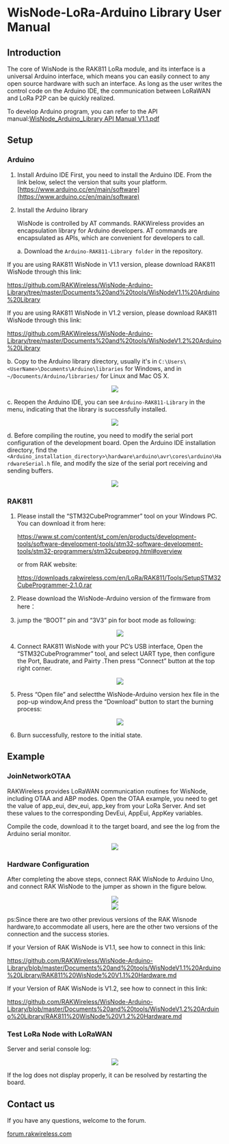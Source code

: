 # WisNode-LoRa-Arduino Library User Manual

## Introduction

The core of WisNode is the RAK811 LoRa module, and its interface is a universal Arduino interface, which means you can easily connect to any open source hardware with such an interface. As long as the user writes the control code on the Arduino IDE, the communication between LoRaWAN and LoRa P2P can be quickly realized.

To develop Arduino program, you can refer to the API manual:[WisNode_Arduino_Library API Manual V1.1.pdf](https://github.com/RAKWireless/WisNode-Arduino-Library/blob/master/Documents%20and%20tools/WisNode_Arduino_Library%20API%20Manual%20V1.1.pdf)

## Setup

### Arduino 

1. Install Arduino IDE
   First, you need to install the Arduino IDE. From the link below, select the version that suits your platform.
   [https://www.arduino.cc/en/main/software](https://www.arduino.cc/en/main/software) 

2. Install the Arduino library

   WisNode is controlled by AT commands. RAKWireless provides an encapsulation library for Arduino developers. AT commands are encapsulated as APIs, which are convenient for developers to call.

   a. Download the `Arduino-RAK811-Library folder` in the repository.
   

   

If you are using RAK811 WisNode in V1.1 version, please download RAK811 WisNode through this link:

https://github.com/RAKWireless/WisNode-Arduino-Library/tree/master/Documents%20and%20tools/WisNodeV1.1%20Arduino%20Library

If you are using RAK811 WisNode in V1.2 version, please download RAK811 WisNode through this link:

https://github.com/RAKWireless/WisNode-Arduino-Library/tree/master/Documents%20and%20tools/WisNodeV1.2%20Arduino%20Library

   b. Copy to the Arduino library directory, usually it's in `C:\Users\<UserName>\Documents\Arduino\libraries` for Windows, and in `~/Documents/Arduino/libraries/` for Linux and Mac OS X.

<div align=center> <img src="https://github.com/RAKWireless/WisNode-Arduino-Library/blob/master/Documents%20and%20tools/image/Library_directory.png" /> </div>

   c. Reopen the Arduino IDE, you can see `Arduino-RAK811-Library` in the menu, indicating that the library is successfully installed.

  <div align=center> <img src="https://github.com/RAKWireless/WisNode-Arduino-Library/blob/master/Documents%20and%20tools/image/Library_in_the_menu.png" /> </div>

   d. Before compiling the routine, you need to modify the serial port configuration of the development board. Open the Arduino IDE installation directory, find the `<Arduino_installation_directory>\hardware\arduino\avr\cores\arduino\HardwareSerial.h` file, and modify the size of the serial port receiving and sending buffers.

   <div align=center> <img src="https://github.com/RAKWireless/WisNode-Arduino-Library/blob/master/Documents%20and%20tools/image/Serial_port_configuration_modification.png" /> </div>

### RAK811

1. Please install the “STM32CubeProgrammer” tool on your Windows PC. You can download it from here:

   https://www.st.com/content/st_com/en/products/development-tools/software-development-tools/stm32-software-development-tools/stm32-programmers/stm32cubeprog.html#overview

   or from RAK website:

   https://downloads.rakwireless.com/en/LoRa/RAK811/Tools/SetupSTM32CubeProgrammer-2.1.0.rar 

2. Please download the WisNode-Arduino version of the firmware from here：

   

3. jump the “BOOT” pin and “3V3” pin for boot mode as following:

   <div align=center> <img src="https://github.com/RAKWireless/WisNode-Arduino-Library/blob/master/Documents%20and%20tools/image/jump_boot.png" /> </div>

4. Connect RAK811 WisNode with your PC’s USB interface, Open the “STM32CubeProgrammer” tool, and select UART type, then configure the Port, Baudrate, and Pairty .Then press “Connect” button at the top right corner.

   <div align=center> <img src="https://github.com/RAKWireless/WisNode-Arduino-Library/blob/master/Documents%20and%20tools/image/connect_STM32cubeprogrammer.png" /> </div>

5. Press “Open file” and selectthe WisNode-Arduino version hex file in the pop-up window,And press the “Download” button to start the burning process:

   <div align=center> <img src="https://github.com/RAKWireless/WisNode-Arduino-Library/blob/master/Documents%20and%20tools/image/burn_firmware.png" /> </div>

6. Burn successfully, restore to the initial state.

   

## Example

### JoinNetworkOTAA

RAKWireless provides LoRaWAN communication routines for WisNode, including OTAA and ABP modes. Open the OTAA example, you need to get the value of app_eui, dev_eui, app_key from your LoRa Server. And set these values to the corresponding DevEui, AppEui, AppKey variables.

Compile the code, download it to the target board, and see the log from the Arduino serial monitor.

<div align=center> <img src="https://github.com/RAKWireless/WisNode-Arduino-Library/blob/master/Documents%20and%20tools/image/Download_Firmware.png" /> </div>

### Hardware Configuration

After completing the above steps, connect RAK WisNode to Arduino Uno, and connect RAK WisNode to the jumper as shown in the figure below.

<div align=center> <img src="https://github.com/RAKWireless/WisNode-Arduino-Library/blob/master/Documents%20and%20tools/image/Arduino_mode_v1.3.png" /> </div>

<div align=center> <img src="https://github.com/RAKWireless/WisNode-Arduino-Library/blob/master/Documents%20and%20tools/image/merge_connect.png" /> </div>

ps:Since there are two other previous versions of the RAK Wisnode hardware,to accommodate all users, here are the other two versions of the connection and the success stories.



If your Version of RAK WisNode is V1.1, see how to connect in this link:

https://github.com/RAKWireless/WisNode-Arduino-Library/blob/master/Documents%20and%20tools/WisNodeV1.1%20Arduino%20Library/RAK811%20WisNode%20V1.1%20Hardware.md

If your Version of RAK WisNode is V1.2, see how to connect in this link:

https://github.com/RAKWireless/WisNode-Arduino-Library/blob/master/Documents%20and%20tools/WisNodeV1.2%20Arduino%20Library/RAK811%20WisNode%20V1.2%20Hardware.md



### Test LoRa Node with LoRaWAN

Server and serial console log:

<div align=center> <img src="https://github.com/RAKWireless/WisNode-Arduino-Library/blob/master/Documents%20and%20tools/image/LoRaWAN_log.png" /> </div>

If the log does not display properly, it can be resolved by restarting the board.

## Contact us

If you have any questions, welcome to the forum.

[forum.rakwireless.com](https://forum.rakwireless.com) 

